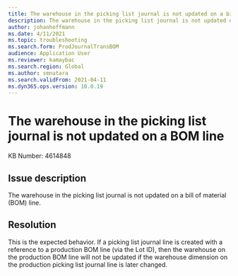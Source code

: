 ```yaml
---
title: The warehouse in the picking list journal is not updated on a bill of material (BOM) line.
description: The warehouse in the picking list journal is not updated on a bill of material (BOM) line.
author: johanhoffmann
ms.date: 4/11/2021
ms.topic: troubleshooting
ms.search.form: ProdJournalTransBOM
audience: Application User
ms.reviewer: kamaybac
ms.search.region: Global
ms.author: smnatara
ms.search.validFrom: 2021-04-11
ms.dyn365.ops.version: 10.0.19
---
```


# The warehouse in the picking list journal is not updated on a BOM line

KB Number: 4614848

## Issue description

The warehouse in the picking list journal is not updated on a bill of material (BOM) line.

## Resolution

This is the expected behavior. If a picking list journal line is created with a reference to a production BOM line (via the Lot ID), then the warehouse on the production BOM line will not be updated if the warehouse dimension on the production picking list journal line is later changed.
